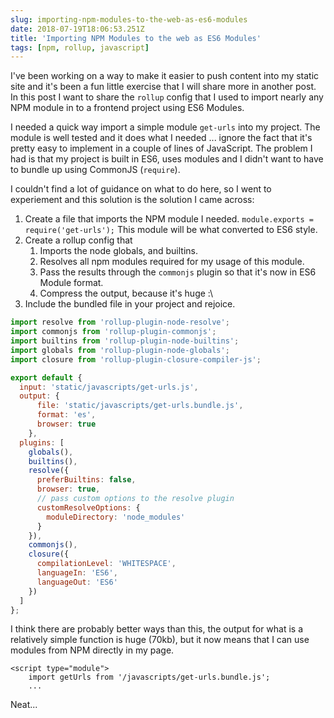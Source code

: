 ```yaml
---
slug: importing-npm-modules-to-the-web-as-es6-modules
date: 2018-07-19T18:06:53.251Z
title: 'Importing NPM Modules to the web as ES6 Modules'
tags: [npm, rollup, javascript]
---
```


I've been working on a way to make it easier to push content into my static site
and it's been a fun little exercise that I will share more in another post. In
this post I want to share the `rollup` config that I used to import nearly any
NPM module in to a frontend project using ES6 Modules.

I needed a quick way import a simple module `get-urls` into my project. The
module is well tested and it does what I needed ... ignore the fact that it's
pretty easy to implement in a couple of lines of JavaScript. The problem I had
is that my project is built in ES6, uses modules and I didn't want to have to
bundle up using CommonJS (`require`).

I couldn't find a lot of guidance on what to do here, so I went to experiement
and this solution is the solution I came across:

1. Create a file that imports the NPM module I needed. `module.exports =
   require('get-urls');` This module will be what converted to ES6 style.
2. Create a rollup config that
   1. Imports the node globals, and builtins.
   1. Resolves all npm modules required for my usage of this module.
   1. Pass the results through the `commonjs` plugin so that it's now in ES6
      Module format.
   1. Compress the output, because it's huge :\
3. Include the bundled file in your project and rejoice.

``` javascript
import resolve from 'rollup-plugin-node-resolve';
import commonjs from 'rollup-plugin-commonjs';
import builtins from 'rollup-plugin-node-builtins';
import globals from 'rollup-plugin-node-globals';
import closure from 'rollup-plugin-closure-compiler-js';

export default {
  input: 'static/javascripts/get-urls.js',
  output: {
      file: 'static/javascripts/get-urls.bundle.js',
      format: 'es',
      browser: true
    },
  plugins: [
    globals(),
    builtins(),
    resolve({
      preferBuiltins: false,
      browser: true,
      // pass custom options to the resolve plugin
      customResolveOptions: {
        moduleDirectory: 'node_modules'
      }
    }),
    commonjs(),
    closure({
      compilationLevel: 'WHITESPACE',
      languageIn: 'ES6',
      languageOut: 'ES6'
    })
  ]
};
```

I think there are probably better ways than this, the output for what is a
relatively simple function is huge (70kb), but it now means that I can 
use modules from NPM directly in my page.

```
<script type="module">
    import getUrls from '/javascripts/get-urls.bundle.js';
    ...
```

Neat...